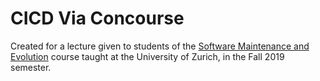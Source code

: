 # CICD Via Concourse
Created for a lecture given to students of the [Software Maintenance and Evolution](https://www.ifi.uzh.ch/en/seal/teaching/courses/sme.html) course taught at the University of Zurich, in the Fall 2019 semester.
